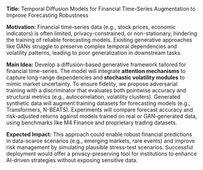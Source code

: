 **Title:** Temporal Diffusion Models for Financial Time-Series Augmentation to Improve Forecasting Robustness  

**Motivation:** Financial time-series data (e.g., stock prices, economic indicators) is often limited, privacy-constrained, or non-stationary, hindering the training of reliable forecasting models. Existing generative approaches like GANs struggle to preserve complex temporal dependencies and volatility patterns, leading to poor generalization in downstream tasks.  

**Main Idea:** Develop a diffusion-based generative framework tailored for financial time-series. The model will integrate **attention mechanisms** to capture long-range dependencies and **stochastic volatility modules** to mimic market uncertainty. To ensure fidelity, we propose adversarial training with a discriminator that evaluates both pointwise accuracy and structural metrics (e.g., autocorrelation, volatility clusters). Generated synthetic data will augment training datasets for forecasting models (e.g., Transformers, N-BEATS). Experiments will compare forecast accuracy and risk-adjusted returns against models trained on real or GAN-generated data, using benchmarks like M4 Finance and proprietary trading datasets.  

**Expected Impact:** This approach could enable robust financial predictions in data-scarce scenarios (e.g., emerging markets, rare events) and improve risk management by simulating plausible stress-test scenarios. Successful deployment would offer a privacy-preserving tool for institutions to enhance AI-driven strategies without exposing sensitive data.
